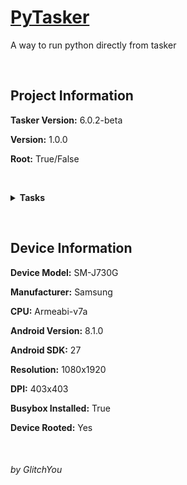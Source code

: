 # [PyTasker][link]

A way to run python directly from tasker


&nbsp;


## Project Information

**Tasker Version:** 6.0.2-beta
  
 **Version:** 1.0.0

**Root:** True/False


&nbsp;


<details>
<summary><b>Tasks</b></summary>
<ul>

<details>
<summary>PYT - ...1 Download</summary>

Download python to install

</details>

  

<details>
<summary>PYT - ...2 Build</summary>

Install python from `python3.8.6_<ARCH>.tar.gz`

</details>

  

<details>
<summary>PYT - .Example 1</summary>

Example of running python code directly

</details>

  

<details>
<summary>PYT - .Example 2</summary>

An example of how to run a file in python

</details>

  

<details>
<summary>PYT - .Test</summary>

Used to debug this project

</details>

  

<details>
<summary>PYT - ENV</summary>

<ul>
<details>
<summary>
<code>Return</code>
</summary>

Generate configuration initial to `PYT - Run`

</details>
</ul>

</details>

  

<details>
<summary>PYT - Get Arch</summary>

<ul>
<details open>
<summary>
<code>Return</code>
</summary>

Returns the corresponding device architecture

case    |  key
--------|-------
arm     | armeabi-v7a
aarch64 | arm64-v8a
x86_x64 | x86_64
i686    | i686

</details>
</ul>

</details>

  

<details>
<summary>PYT - Run</summary>

<ul>
<details>
<summary>
<code>Parameter 1</code>
</summary>

- [x] Required

Run Shell with python3 installed

</details>
</ul>


<ul>
<details>
<summary>
<code>Return</code>
</summary>

[ Local Variable Passthrough ] %stout/%sterr

</details>
</ul>

</details>

</ul>
</details>

&nbsp;

## Device Information

**Device Model:**
SM-J730G

**Manufacturer:**
Samsung

**CPU:**
Armeabi-v7a

**Android Version:**
8.1.0

**Android SDK:**
27

**Resolution:**
1080x1920

**DPI:**
403x403

**Busybox Installed:**
True

**Device Rooted:**
Yes


&nbsp;


###### by GlitchYou

[link]: https://taskernet.com/shares/?user=AS35m8lZFkvcWqyrgtPNlB2Mh52ouETCHLjBo4o18oCQ0xa81fNP%2Fw5ZsXNm7UpARlC3g9C%2BsFR3pw%3D%3D&id=Project%3APyTasker
